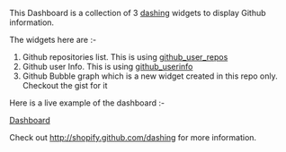    This Dashboard is a collection of 3 [dashing](http://shopify.github.com/dashing)  widgets to display Github information.

 The widgets here are :-
 
 1) Github repositories list. This is using [github_user_repos](https://github.com/foobugs/foobugs-dashboard/blob/master/jobs/github_user_repos.rb)
 2) Github user Info. This is using [github_userinfo](https://github.com/foobugs/foobugs-dashboard/blob/master/jobs/github_userinfo.rb)
 3) Github Bubble graph which is a new widget created in this repo only. Checkout the gist for it
 
 Here is a live example of the dashboard :-
 
 [Dashboard](http://githubdashboard.herokuapp.com/sample)

Check out http://shopify.github.com/dashing for more information.
